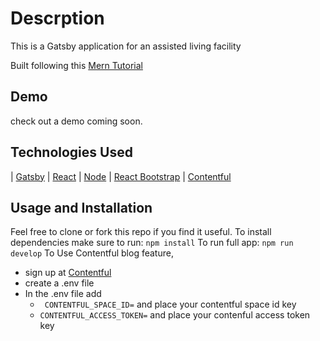 # Descrption
This is a Gatsby application for an assisted living facility

Built following this [Mern Tutorial](https://blog.bitsrc.io/build-a-login-auth-app-with-mern-stack-part-1-c405048e3669 "Mern tutorial")

## Demo
check out a demo coming soon.

## Technologies Used
 | [Gatsby](https://www.gatsbyjs.com/ "Gatsby Js")  | [React](https://reactjs.org/ "React") | [Node](nodejs.org "Node") | [React Bootstrap](https://react-bootstrap.github.io/ "React Bootstrap")  | [Contentful](https://www.contentful.com/ "Contentful") 

## Usage and Installation
Feel free to clone or fork this repo if you find it useful. 
To install dependencies make sure to run: 
```npm install```
To run full app: 
```npm run develop```
To Use Contentful blog feature, 
* sign up at [Contentful](https://www.contentful.com/ "Contentful") 
* create a .env file
* In the .env file add
  * ``` CONTENTFUL_SPACE_ID=``` and place your contentful space id key
  * ``` CONTENTFUL_ACCESS_TOKEN= ``` and place your contenful access token key
